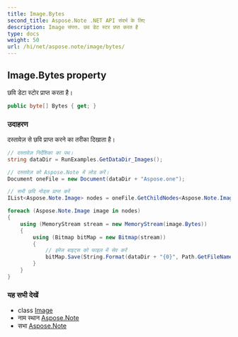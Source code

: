 ```yaml
---
title: Image.Bytes
second_title: Aspose.Note .NET API संदर्भ के लिए
description: Image संपत्त. छव डेट स्टर प्रप्त करत है
type: docs
weight: 50
url: /hi/net/aspose.note/image/bytes/
---
```

## Image.Bytes property

छवि डेटा स्टोर प्राप्त करता है।

```csharp
public byte[] Bytes { get; }
```

### उदाहरण

दस्तावेज़ से छवि प्राप्त करने का तरीका दिखाता है।

```csharp
// दस्तावेज़ निर्देशिका का पथ।
string dataDir = RunExamples.GetDataDir_Images();

// दस्तावेज़ को Aspose.Note में लोड करें।
Document oneFile = new Document(dataDir + "Aspose.one");

// सभी छवि नोड्स प्राप्त करें
IList<Aspose.Note.Image> nodes = oneFile.GetChildNodes<Aspose.Note.Image>();

foreach (Aspose.Note.Image image in nodes)
{
    using (MemoryStream stream = new MemoryStream(image.Bytes))
    {
        using (Bitmap bitMap = new Bitmap(stream))
        {
            // इमेज बाइट्स को फाइल में सेव करें
            bitMap.Save(String.Format(dataDir + "{0}", Path.GetFileName(image.FileName)));
        }
    }
}
```

### यह सभी देखें

* class [Image](../)
* नाम स्थान [Aspose.Note](../../image/)
* सभा [Aspose.Note](../../../)


